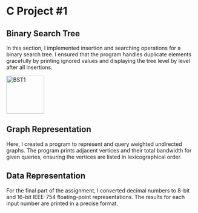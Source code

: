 <h1>C Project #1</h1>

<h2>Binary Search Tree</h2>
<p>
   In this section, I implemented insertion and searching operations for a binary search tree. I ensured that the program handles duplicate elements gracefully by printing ignored values and displaying the tree level by level after all insertions.
</p>
<img src="https://github.com/user-attachments/assets/e23476bd-20bb-4e9e-8404-4ac0985bd01a" width="100" height="100" alt="BST1">

<h2>Graph Representation</h2>
<p>
   Here, I created a program to represent and query weighted undirected graphs. The program prints adjacent vertices and their total bandwidth for given queries, ensuring the vertices are listed in lexicographical order.
</p>

<h2>Data Representation</h2>
<p>
   For the final part of the assignment, I converted decimal numbers to 8-bit and 16-bit IEEE-754 floating-point representations. The results for each input number are printed in a precise format.
</p>
